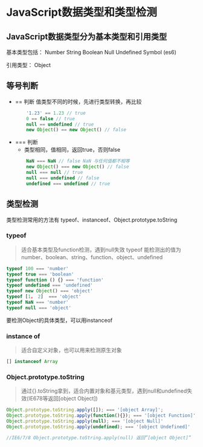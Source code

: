 # JavaScript数据类型和类型检测

## JavaScript数据类型分为基本类型和引用类型

基本类型包括：
Number
String
Boolean
Null
Undefined
Symbol (es6)

引用类型：
Object

## 等号判断
- == 判断
    值类型不同的时候，先进行类型转换，再比较
    ```javascript
        '1.23' == 1.23 // true
        0 == false // true
        null == undefined // true
        new Object() == new Object() // false
    ```
- === 判断
    - 类型相同，值相同，返回true，否则false
    ```javascript
        NaN === NaN // false NaN 与任何值都不相等
        new Object() === new Object() // false
        null === null // true
        null === undefined // false
        undefined === undefined // true
    ```

## 类型检测
类型检测常用的方法有 typeof、instanceof、Object.prototype.toString

### typeof

> 适合基本类型及function检测，遇到null失效
typeof 能检测出的值为 number、boolean、string、function、object、undefined

```javascript
typeof 100 === 'number'
typeof true === 'boolean'
typeof function () {} === 'function'
typeof undefined === 'undefined'
typeof new Object() === 'object'
typeof [1， 2]  === 'object'
typeof NaN === 'number'
typeof null === 'object'
```
要检测Object的具体类型，可以用instanceof

### instance of

> 适合自定义对象，也可以用来检测原生对象

```javascript
[] instanceof Array
```

### Object.prototype.toString

> 通过{}.toString拿到，适合内置对象和基元类型，遇到null和undefined失效(IE678等返回[object Object])

```javascript
Object.prototype.toString.apply([]); === '[object Array]';
Object.prototype.toString.apply(function(){}); === '[object Function]';
Object.prototype.toString.apply(null); === '[object Null]'
Object.prototype.toString.apply(undefined); === '[object Undefined]'

//IE6/7/8 Object.prototype.toString.apply(null) 返回”[object Object]”
```